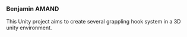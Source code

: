 ### Benjamin AMAND

This Unity project aims to create several grappling hook system in a 3D unity environment.
